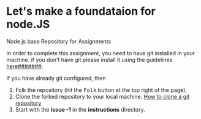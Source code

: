 # Let's make a foundataion for node.JS
Node.js base Repository for Assignments


In order to complete this assignment, you need to have git installed in your machine. if you don't have git please install it using the guidelines [here#######](#####). 

If you have already git configured, then

1. Folk the repository (hit the <kbd>Folk</kbd> button at the top right of the page).
2. Clone the forked repository to your local machine. [How to clone a git repository](https://help.github.com/articles/cloning-a-repository/#platform-mac)
3. Start with the **issue -1** in the **instructions** directory. 